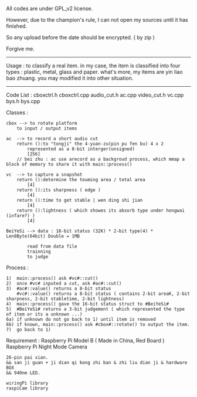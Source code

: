 All codes are under GPL_v2 license.

However, due to the champion's rule, I can not open my sources until it has finished.

So any upload before the date should be encrypted. ( by zip )

Forgive me.

----------------------------------------------------------------------------------------------

Usage :
	to classify a real item.
	in my case, the item is classified into four types : plastic, metal, glass and paper.
	what's more, my items are yin liao bao zhuang.
	you may modified it into other situation.

----------------------------------------------------------------------------------------------

Code List : cboxctrl.h cboxctrl.cpp audio_cut.h ac.cpp video_cut.h vc.cpp bys.h bys.cpp

Classes :

	cbox --> to rotate platform
		to input / output items

	ac  -->	to record a short audio cut
		return ():to "tongji" the 4-yuan-zu(pin pu fen bu) 4 x 2
			represented as a 8-bit interger(unsigned)
			[256]
		// bei zhu : ac use arecord as a backgroud process, which mmap a block of memory to share it with main::process()

	vc  -->	to capture a snapshot
		return ():determine the touming area / total area
			[4]
		return ():its sharpness ( edge )
			[4]
		return ():time to get stable | wen ding shi jian
			[4]
		return ():lightness ( which showes its absorb type under hongwai (infare?) )
			[4]

	BeiYeSi -->	data : 16-bit status (32K) * 2-bit type(4) * Len8Byte(64bit) Double = 1MB

			read from data file
			trainning
			to judge

Process :

	1)	main::process() ask #vc#::cut()
	2)	once #vc# inputed a cut, ask #ac#::cut()
	3)	#ac#::value() returns a 8-bit status
		#vc#::value() returns a 8-bit status ( contains 2-bit areaK, 2-bit sharpness, 2-bit stabletime, 2-bit lightness)
	4)	main::process() gave the 16-bit status struct to #BeiYeSi#
	5)	#BeiYeSi# returns a 3-bit judgement ( which represented the type of item or its a unknown ...)
	6a)	if unknown do not go back to 1) until item is removed
	6b)	if known, main::process() ask #cbox#::rotate() to output the item.
	7)	go back to 1)
	
Requirement :
	Raspberry Pi Model B ( Made in China, Red Board )
	Raspberry Pi Night Mode Camera

	26-pin pai xian. 
	&& san ji guan + ji dian qi kong zhi ban & zhi liu dian ji & hardware BOX
	&& 940nm LED.

	wiringPi library
	raspiCam library
